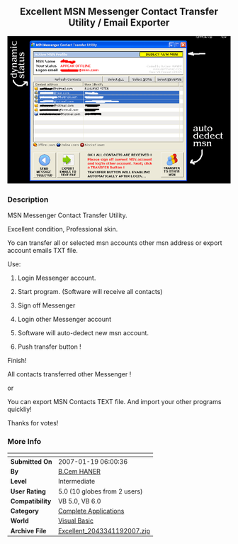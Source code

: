 ﻿<div align="center">

## Excellent MSN Messenger Contact Transfer Utility / Email Exporter

<img src="PIC200711955859970.gif">
</div>

### Description

MSN Messenger Contact Transfer Utility.

Excellent condition, Professional skin.

Yo can transfer all or selected msn accounts other msn address or export account emails TXT file.

Use:

1. Login Messenger account.

2. Start program. (Software will receive all contacts)

3. Sign off Messenger

4. Login other Messenger account

5. Software will auto-dedect new msn account.

6. Push transfer button !

Finish!

All contacts transferred other Messenger !

or

You can export MSN Contacts TEXT file. And import your other programs quickliy!

Thanks for votes!
 
### More Info
 


<span>             |<span>
---                |---
**Submitted On**   |2007-01-19 06:00:36
**By**             |[B\.Cem HANER](https://github.com/Planet-Source-Code/PSCIndex/blob/master/ByAuthor/b-cem-haner.md)
**Level**          |Intermediate
**User Rating**    |5.0 (10 globes from 2 users)
**Compatibility**  |VB 5\.0, VB 6\.0
**Category**       |[Complete Applications](https://github.com/Planet-Source-Code/PSCIndex/blob/master/ByCategory/complete-applications__1-27.md)
**World**          |[Visual Basic](https://github.com/Planet-Source-Code/PSCIndex/blob/master/ByWorld/visual-basic.md)
**Archive File**   |[Excellent\_2043341192007\.zip](https://github.com/Planet-Source-Code/b-cem-haner-excellent-msn-messenger-contact-transfer-utility-email-exporter__1-67670/archive/master.zip)








